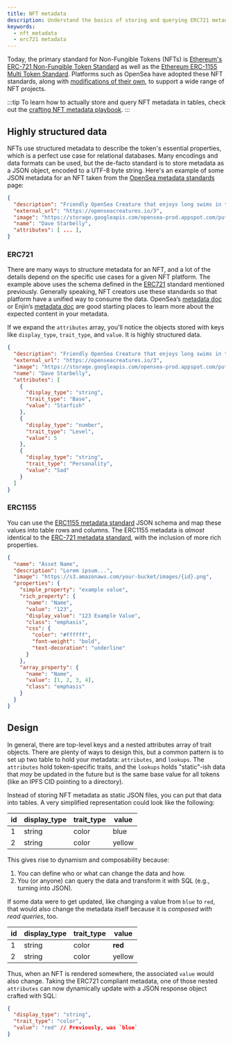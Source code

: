 ```yaml
---
title: NFT metadata
description: Understand the basics of storing and querying ERC721 metadata in table.
keywords:
  - nft metadata
  - erc721 metadata
---
```


Today, the primary standard for Non-Fungible Tokens (NFTs) is [Ethereum's ERC-721 Non-Fungible Token Standard](https://eips.ethereum.org/EIPS/eip-721) as well as the [Ethereum ERC-1155 Multi Token Standard](https://eips.ethereum.org/EIPS/eip-1155). Platforms such as OpenSea have adopted these NFT standards, along with [modifications of their own](https://docs.opensea.io/docs/metadata-standards), to support a wide range of NFT projects.

:::tip
To learn how to actually store and query NFT metadata in tables, check out the [crafting NFT metadata playbook](/playbooks/sql/nft-metadata).
:::

## Highly structured data

NFTs use structured metadata to describe the token's essential properties, which is a perfect use case for relational databases. Many encodings and data formats can be used, but the de-facto standard is to store metadata as a JSON object, encoded to a UTF-8 byte string. Here's an example of some JSON metadata for an NFT taken from the [OpenSea metadata standards](https://docs.opensea.io/docs/metadata-standards#metadata-structure) page:

```json
{
  "description": "Friendly OpenSea Creature that enjoys long swims in the ocean.",
  "external_url": "https://openseacreatures.io/3",
  "image": "https://storage.googleapis.com/opensea-prod.appspot.com/puffs/3.png",
  "name": "Dave Starbelly",
  "attributes": [ ... ],
}
```

### ERC721

There are many ways to structure metadata for an NFT, and a lot of the details depend on the specific use cases for a given NFT platform. The example above uses the schema defined in the [ERC721](https://eips.ethereum.org/EIPS/eip-721) standard mentioned previously. Generally speaking, NFT creators use these standards so that platform have a unified way to consume the data. OpenSea’s [metadata doc](https://docs.opensea.io/docs/metadata-standards) or Enjin’s [metadata doc](https://github.com/ethereum/EIPs/blob/master/EIPS/eip-1155.md#erc-1155-metadata-uri-json-schema) are good starting places to learn more about the expected content in your metadata.

If we expand the `attributes` array, you'll notice the objects stored with keys like `display_type`, `trait_type`, and `value`. It is highly structured data.

```json
{
  "description": "Friendly OpenSea Creature that enjoys long swims in the ocean.",
  "external_url": "https://openseacreatures.io/3",
  "image": "https://storage.googleapis.com/opensea-prod.appspot.com/puffs/3.png",
  "name": "Dave Starbelly",
  "attributes": [
    {
      "display_type": "string",
      "trait_type": "Base",
      "value": "Starfish"
    },
    {
      "display_type": "number",
      "trait_type": "Level",
      "value": 5
    },
    {
      "display_type": "string",
      "trait_type": "Personality",
      "value": "Sad"
    }
  ]
}
```

### ERC1155

You can use the [ERC1155 metadata standard](https://github.com/ethereum/EIPs/blob/master/EIPS/eip-1155.md#erc-1155-metadata-uri-json-schema) JSON schema and map these values into table rows and columns. The ERC1155 metadata is _almost_ identical to the [ERC-721 metadata standard](https://github.com/ethereum/EIPs/blob/master/EIPS/eip-721.md), with the inclusion of more rich properties.

```json
{
  "name": "Asset Name",
  "description": "Lorem ipsum...",
  "image": "https://s3.amazonaws.com/your-bucket/images/{id}.png",
  "properties": {
    "simple_property": "example value",
    "rich_property": {
      "name": "Name",
      "value": "123",
      "display_value": "123 Example Value",
      "class": "emphasis",
      "css": {
        "color": "#ffffff",
        "font-weight": "bold",
        "text-decoration": "underline"
      }
    },
    "array_property": {
      "name": "Name",
      "value": [1, 2, 3, 4],
      "class": "emphasis"
    }
  }
}
```

## Design

In general, there are top-level keys and a nested attributes array of trait objects. There are plenty of ways to design this, but a common pattern is to set up two table to hold your metadata: `attributes`, and `lookups`. The `attributes` hold token-specific traits, and the `lookups` holds "static"-ish data that _may_ be updated in the future but is the same base value for all tokens (like an IPFS CID pointing to a directory).

Instead of storing NFT metadata as static JSON files, you can put that data into tables. A very simplified representation could look like the following:

| id  | display_type | trait_type | value  |
| --- | ------------ | ---------- | ------ |
| 1   | string       | color      | blue   |
| 2   | string       | color      | yellow |

This gives rise to dynamism and composability because:

1. You can define who or what can change the data and how.
2. You (or anyone) can query the data and transform it with SQL (e.g., turning into JSON).

If some data were to get updated, like changing a value from `blue` to `red`, that would also change the metadata itself because it is _composed with read queries_, too.

| id  | display_type | trait_type | value   |
| --- | ------------ | ---------- | ------- |
| 1   | string       | color      | **red** |
| 2   | string       | color      | yellow  |

Thus, when an NFT is rendered somewhere, the associated `value` would also change. Taking the ERC721 compliant metadata, one of those nested `attributes` can now dynamically update with a JSON response object crafted with SQL:

```json
{
  "display_type": "string",
  "trait_type": "color",
  "value": "red" // Previously, was `blue`
}
```
